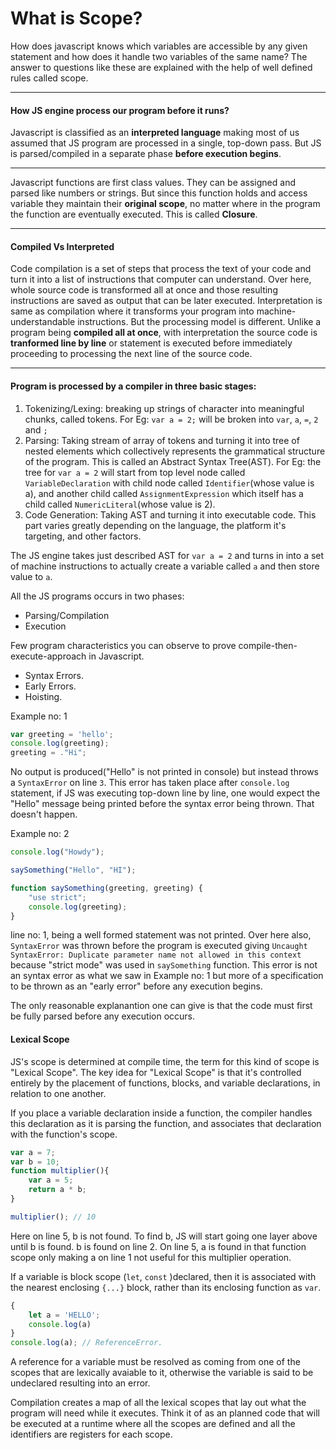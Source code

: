 # What is Scope?

How does javascript knows which variables are accessible by any given statement
and how does it handle two variables of the same name?
The answer to questions like these are explained with the help of well defined rules called scope.

---

#### How JS engine process our program before it runs?
Javascript is classified as an **interpreted language** making most of us assumed that JS program are processed in a single, top-down pass.
But JS is parsed/compiled in a separate phase **before execution begins**.

---

Javascript functions are first class values. They can be assigned and parsed like numbers or strings.
But since this function holds and access variable they maintain their **original scope**, no matter where in the program the function are eventually executed.
This is called **Closure**.

---

#### Compiled Vs Interpreted

Code compilation is a set of steps that process the text of your code and turn it into a list of instructions that computer can understand. Over here, whole source code is transformed all at once and those resulting instructions are saved as output that can be later executed.
Interpretation is same as compilation where it transforms your program into machine-understandable instructions. But the processing model is different. Unlike a program being **compiled all at once**, with interpretation the source code is **tranformed line by line** or statement is executed before immediately proceeding to processing the next line of the source code.

---

#### Program is processed by a compiler in three basic stages:
1. Tokenizing/Lexing: breaking up strings of character into meaningful chunks, called tokens. For Eg: `var a = 2;` will be broken into `var`, `a`, `=`, `2` and `;`
2. Parsing: Taking stream of array of tokens and turning it into tree of nested elements which collectively represents the grammatical structure of the program. This is called an Abstract Syntax Tree(AST). For Eg: the tree for `var a = 2` will start from top level node called `VariableDeclaration` with child node called `Identifier`(whose value is a), and another child called `AssignmentExpression` which itself has a child called `NumericLiteral`(whose value is 2).
3. Code Generation: Taking AST and turning it into executable code. This part varies greatly depending on the language, the platform it's targeting, and other factors.

The JS engine takes just described AST for `var a = 2` and turns in into a set of machine instructions to actually create a variable called `a` and then store value to `a`.


All the JS programs occurs in two phases:
- Parsing/Compilation
- Execution

Few program characteristics you can observe to prove compile-then-execute-approach in Javascript.
- Syntax Errors.
- Early Errors.
- Hoisting.

Example no: 1
```js
var greeting = 'hello';
console.log(greeting);
greeting = ."Hi";
```
No output is produced("Hello" is not printed in console) but instead throws a `SyntaxError` on line `3`.
This error has taken place after `console.log` statement, if JS was executing top-down line by line, one would expect the "Hello" message being printed before the syntax error being thrown. That doesn't happen.

Example no: 2
```js
console.log("Howdy");

saySomething("Hello", "HI");

function saySomething(greeting, greeting) {
    "use strict";
    console.log(greeting);
}
```
line no: 1, being a well formed statement was not printed.
Over here also, `SyntaxError` was thrown before the program is executed giving `Uncaught SyntaxError: Duplicate parameter name not allowed in this context` because "strict mode" was used in `saySomething` function.
This error is not an syntax error as what we saw in Example no: 1 but more of a specification to be thrown as an "early error" before any execution begins.

The only reasonable explanantion one can give is that the code must first be fully parsed before any execution occurs.

#### Lexical Scope
JS's scope is determined at compile time, the term for this kind of scope is "Lexical Scope".
The key idea for "Lexical Scope" is that it's controlled entirely by the placement of functions, blocks, and variable declarations, in relation to one another.

If you place a variable declaration inside a function, the compiler handles this declaration as it is parsing the function, and associates that declaration with the function's scope.
```js
var a = 7;
var b = 10;
function multiplier(){
    var a = 5;
    return a * b;
}

multiplier(); // 10

```
Here on line 5, b is not found. To find b, JS will start going one layer above until b is found. b is found on line 2.
On line 5, a is found in that function scope only making a on line 1 not useful for this multiplier operation.


If a variable is block scope (`let`, `const` )declared, then it is associated with the nearest enclosing `{...}` block, rather than its enclosing function as `var`.
```js
{
    let a = 'HELLO';
    console.log(a)
}
console.log(a); // ReferenceError.
```

A reference for a variable must be resolved as coming from one of the scopes that are lexically avaiable to it, otherwise the variable is said to be undeclared resulting into an error.

Compilation creates a map of all the lexical scopes that lay out what the program will need while it executes.
Think it of as an planned code that will be executed at a runtime where all the scopes are defined and all the identifiers are registers for each scope.